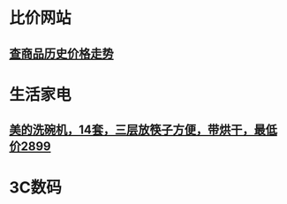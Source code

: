 # 比价网站

## [查商品历史价格走势](http://tool.manmanbuy.com/HistoryLowest.aspx)


# 生活家电

## [美的洗碗机，14套，三层放筷子方便，带烘干，最低价2899](https://item.jd.com/7618259.html#crumb-wrap)

# 3C数码
